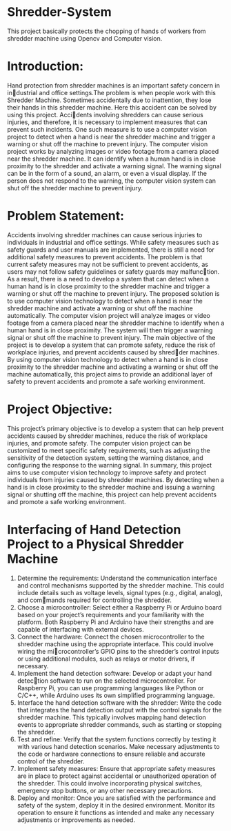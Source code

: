 # Shredder-System
This project basically protects the chopping of hands of workers from shredder machine using Opencv and Computer vision.
# Introduction:
Hand protection from shredder machines is an important safety concern in industrial and office settings.The problem is when people work with this Shredder
Machine. Sometimes accidentally due to inattention, they lose their hands in this
shredder machine. Here this accident can be solved by using this project. Accidents involving shredders can cause serious injuries, and therefore, it is necessary
to implement measures that can prevent such incidents. One such measure is to
use a computer vision project to detect when a hand is near the shredder machine
and trigger a warning or shut off the machine to prevent injury.
The computer vision project works by analyzing images or video footage from
a camera placed near the shredder machine. It can identify when a human hand
is in close proximity to the shredder and activate a warning signal. The warning
signal can be in the form of a sound, an alarm, or even a visual display. If the
person does not respond to the warning, the computer vision system can shut off
the shredder machine to prevent injury.
# Problem Statement:
Accidents involving shredder machines can cause serious injuries to individuals in
industrial and office settings. While safety measures such as safety guards and
user manuals are implemented, there is still a need for additional safety measures
to prevent accidents.
The problem is that current safety measures may not be sufficient to prevent
accidents, as users may not follow safety guidelines or safety guards may malfunction. As a result, there is a need to develop a system that can detect when a
human hand is in close proximity to the shredder machine and trigger a warning
or shut off the machine to prevent injury.
The proposed solution is to use computer vision technology to detect when a
hand is near the shredder machine and activate a warning or shut off the machine
automatically. The computer vision project will analyze images or video footage
from a camera placed near the shredder machine to identify when a human hand
is in close proximity. The system will then trigger a warning signal or shut off the
machine to prevent injury.
The main objective of the project is to develop a system that can promote
safety, reduce the risk of workplace injuries, and prevent accidents caused by shredder machines. By using computer vision technology to detect when a hand is in
close proximity to the shredder machine and activating a warning or shut off the
machine automatically, this project aims to provide an additional layer of safety
to prevent accidents and promote a safe working environment.
# Project Objective:
This project’s primary objective is to develop a system that can help prevent
accidents caused by shredder machines, reduce the risk of workplace injuries, and
promote safety. The computer vision project can be customized to meet specific
safety requirements, such as adjusting the sensitivity of the detection system,
setting the warning distance, and configuring the response to the warning signal.
In summary, this project aims to use computer vision technology to improve
safety and protect individuals from injuries caused by shredder machines. By
detecting when a hand is in close proximity to the shredder machine and issuing a
warning signal or shutting off the machine, this project can help prevent accidents
and promote a safe working environment.
# Interfacing of Hand Detection Project to a Physical Shredder Machine
1. Determine the requirements: Understand the communication interface and
control mechanisms supported by the shredder machine. This could include
details such as voltage levels, signal types (e.g., digital, analog), and commands required for controlling the shredder.
2. Choose a microcontroller: Select either a Raspberry Pi or Arduino board
based on your project’s requirements and your familiarity with the platform.
Both Raspberry Pi and Arduino have their strengths and are capable of
interfacing with external devices.
3. Connect the hardware: Connect the chosen microcontroller to the shredder
machine using the appropriate interface. This could involve wiring the microcontroller’s GPIO pins to the shredder’s control inputs or using additional
modules, such as relays or motor drivers, if necessary.
4. Implement the hand detection software: Develop or adapt your hand detection software to run on the selected microcontroller. For Raspberry Pi, you
can use programming languages like Python or C/C++, while Arduino uses
its own simplified programming language.
5. Interface the hand detection software with the shredder: Write the code
that integrates the hand detection output with the control signals for the
shredder machine. This typically involves mapping hand detection events to
appropriate shredder commands, such as starting or stopping the shredder.
6. Test and refine: Verify that the system functions correctly by testing it with
various hand detection scenarios. Make necessary adjustments to the code or
hardware connections to ensure reliable and accurate control of the shredder.
7. Implement safety measures: Ensure that appropriate safety measures are in
place to protect against accidental or unauthorized operation of the shredder.
This could involve incorporating physical switches, emergency stop buttons,
or any other necessary precautions.
8. Deploy and monitor: Once you are satisfied with the performance and safety
of the system, deploy it in the desired environment. Monitor its operation
to ensure it functions as intended and make any necessary adjustments or
improvements as needed.

